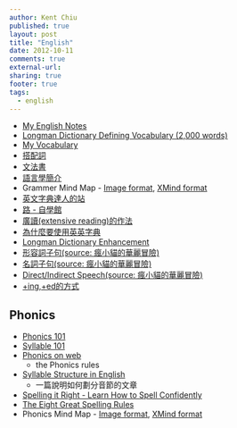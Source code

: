 ```yaml
---
author: Kent Chiu
published: true
layout: post
title: "English"
date: 2012-10-11
comments: true
external-url:
sharing: true
footer: true
tags:
  - english
---
```



-   [My English
    Notes](http://wiki.kent-chiu.com/doku.php?id=english:notes "english:notes")
-   [Longman Dictionary Defining Vocabulary (2,000
    words)](http://wiki.kent-chiu.com/doku.php?id=english:defining_vocabulary "english:defining_vocabulary")
-   [My
    Vocabulary](http://wiki.kent-chiu.com/doku.php?id=english:my_vocabulary "english:my_vocabulary")
-   [搭配詞](http://wiki.kent-chiu.com/doku.php?id=english:collocation "english:collocation")
-   [文法書](http://wiki.kent-chiu.com/doku.php?id=sense_grammer:start "sense_grammer:start")
-   [語言學簡介](http://wiki.kent-chiu.com/doku.php?id=english:linguistic "english:linguistic")
-   Grammer Mind Map - [Image
    format](http://wiki.kent-chiu.com/doku.php?id=english:grammer "english:grammer"),
    [XMind format](http://wiki.kent-chiu.com/lib/exe/fetch.php?media=english:grammar.xmind "english:grammar.xmind")
-   [英文字典達人的站](http://georgechen.idv.tw/wordpress/ "http://georgechen.idv.tw/wordpress/")
-   [路 - 自學館](http://lsmls.org/ "http://lsmls.org/")
-   [廣讀(extensive
    reading)的作法](http://www.sense-english.com/default.php?id=179 "http://www.sense-english.com/default.php?id=179")
-   [為什麼要使用英英字典](http://georgechen.idv.tw/wordpress/?p=59 "http://georgechen.idv.tw/wordpress/?p=59")
-   [Longman Dictionary
    Enhancement](http://blog.sina.com.cn/zhangliminqd "http://blog.sina.com.cn/zhangliminqd")
-   [形容詞子句(source:
    瘋小貓的華麗冒險)](http://crazycat1130.pixnet.net/blog/post/15426620 "http://crazycat1130.pixnet.net/blog/post/15426620")
-   [名詞子句(source:
    瘋小貓的華麗冒險)](http://crazycat1130.pixnet.net/blog/post/17458923 "http://crazycat1130.pixnet.net/blog/post/17458923")
-   [Direct/Indirect Speech(source:
    瘋小貓的華麗冒險)](http://crazycat1130.pixnet.net/blog/post/17459071 "http://crazycat1130.pixnet.net/blog/post/17459071")
-   [+ing,+ed的方式](http://www.englishclub.com/writing/spelling_add-ing.htm "http://www.englishclub.com/writing/spelling_add-ing.htm")

Phonics
-------

-   [Phonics
    101](http://wiki.kent-chiu.com/doku.php?id=english:phonics_101 "english:phonics_101")
-   [Syllable
    101](http://wiki.kent-chiu.com/doku.php?id=english:syllables_101 "english:syllables_101")
-   [Phonics on
    web](http://www.phonicsontheweb.com/index.php "http://www.phonicsontheweb.com/index.php")
    - the Phonics rules
-   [Syllable Structure in
    English](http://www.cla.calpoly.edu/~jrubba/phon/syllables.html "http://www.cla.calpoly.edu/~jrubba/phon/syllables.html")
    - 一篇說明如何劃分音節的文章
-   [Spelling it Right - Learn How to Spell
    Confidently](http://www.spelling.hemscott.net/ "http://www.spelling.hemscott.net/")
-   [The Eight Great Spelling
    Rules](http://wiki.kent-chiu.com/doku.php?id=english:the_eight_great_spelling_rules "english:the_eight_great_spelling_rules")
-   Phonics Mind Map - [Image
    format](http://wiki.kent-chiu.com/doku.php?id=english:phonics "english:phonics"),
    [XMind
    format](http://wiki.kent-chiu.com/lib/exe/fetch.php?media=english:phonics.xmind "english:phonics.xmind")

